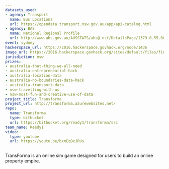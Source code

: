 ```yaml
---
datasets_used:
- agency: Transport
  name: Bus Locations
  url: https://opendata.transport.nsw.gov.au/app/api-catalog.html
- agency: BAS
  name: National Regional Profile
  url: http://www.abs.gov.au/AUSSTATS/abs@.nsf/DetailsPage/1379.0.55.0012010-14?OpenDocument
event: sydney
hackerspace_url: https://2016.hackerspace.govhack.org/node/1436
image_url: https://2016.hackerspace.govhack.org/sites/default/files/field/image/transforma-logo.png
jurisdiction: nsw
prizes:
- australia-that-thing-we-all-need
- australia-entrepreneurial-hack
- australia-location-data
- australia-no-boundaries-data-hack
- australia-transport-data
- nsw-travelling-with-us
- nsw-most-fun-and-creative-use-of-data
project_title: Transforma
project_url: http://transforma.azurewebsites.net/
repo:
  name: Transforma
  type: bitbucket
  url: https://bitbucket.org/ready1/transforma/src
team_name: Ready1
video:
  type: youtube
  url: https://youtu.be/bxmEqDxJRUs
---
```


TransForma is an online sim game designed for users to build an online property empire.